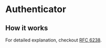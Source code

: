 # Authenticator

## How it works

For detailed explanation, checkout [RFC 6238](https://datatracker.ietf.org/doc/html/rfc6238).
